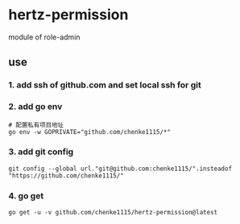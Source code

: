 # hertz-permission
module of role-admin

## use
### 1. add ssh of github.com and set local ssh for git

### 2. add go env
``` shell
# 配置私有项目地址
go env -w GOPRIVATE="github.com/chenke1115/*"
```

### 3. add git config
```shell
git config --global url."git@github.com:chenke1115/".insteadof "https://github.com/chenke1115/"
```

### 4. go get 
```shell
go get -u -v github.com/chenke1115/hertz-permission@latest
```